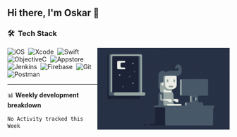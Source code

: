 
## Hi there, I'm Oskar 👋


### 🛠 &nbsp;Tech Stack
<img alt="Night Coding" src="https://raw.githubusercontent.com/AVS1508/AVS1508/master/assets/Night-Coding.gif" align="right"/>

![iOS](https://img.shields.io/badge/iOS-000000?style=for-the-badge&logo=ios&logoColor=white)&nbsp;
![Xcode](https://img.shields.io/badge/Xcode-007ACC?style=for-the-badge&logo=xcode&logoColor=white)&nbsp;
![Swift](https://img.shields.io/badge/Swift-FA7343?style=for-the-badge&logo=swift&logoColor=white)&nbsp;
![ObjectiveC](https://img.shields.io/badge/Objective--C-00599C?style=for-the-badge&logo=c&logoColor=white)&nbsp;
![Appstore](https://img.shields.io/badge/App_Store-0D96F6?style=for-the-badge&logo=app-store&logoColor=white)&nbsp;
![Jenkins](https://img.shields.io/badge/Jenkins-D24939?style=for-the-badge&logo=Jenkins&logoColor=white)&nbsp;
![Firebase](https://img.shields.io/badge/firebase-ffca28?style=for-the-badge&logo=firebase&logoColor=black)&nbsp;
![Git](https://img.shields.io/badge/Git-F05032?style=for-the-badge&logo=git&logoColor=white)&nbsp;
![Postman](https://img.shields.io/badge/Postman-FF6C37?style=for-the-badge&logo=Postman&logoColor=white)&nbsp;



---

[instagram]: https://www.instagram.com/oskarr1337/
[linkedin]: https://www.linkedin.com/in/oskar-figiel-597246158/


📊 **Weekly development breakdown**
<!--START_SECTION:waka-->
```text
No Activity tracked this Week
```
<!--END_SECTION:waka-->
